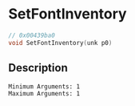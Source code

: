 # SetFontInventory
```c
// 0x00439ba0
void SetFontInventory(unk p0)
```
## Description
```
Minimum Arguments: 1
Maximum Arguments: 1
```
